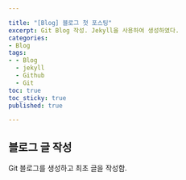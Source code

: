 ```yaml
---

title: "[Blog] 블로그 첫 포스팅"
excerpt: Git Blog 작성. Jekyll을 사용하여 생성하였다.
categories:
- Blog
tags:
- - Blog
  - jekyll
  - Github
  - Git
toc: true
toc_sticky: true
published: true

---
```


## 블로그 글 작성

Git 블로그를 생성하고 최초 글을 작성함.
